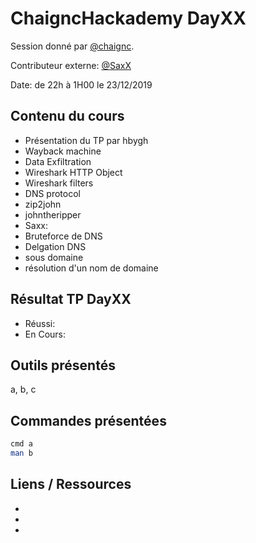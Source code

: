 # ChaigncHackademy DayXX
Session donné par [@chaignc][@chaignc].

Contributeur externe: [@SaxX][@SaxX]

Date: de 22h à 1H00 le 23/12/2019

## Contenu du cours

* Présentation du TP par hbygh
* Wayback machine
* Data Exfiltration
* Wireshark HTTP Object
* Wireshark filters
* DNS protocol
* zip2john
* johntheripper
* Saxx:
* Bruteforce de DNS
* Delgation DNS
* sous domaine
* résolution d'un nom de domaine


## Résultat TP DayXX
* Réussi:
* En Cours:

## Outils présentés

a, b, c

## Commandes présentées
```sh
cmd a
man b
```

## Liens / Ressources
* []()
* []()
* []()


[@chaignc]:https://twitter.com/chaignc
[hexpresso]:https://hexpresso.github.io
[@Grenadine]:https://twitter.com/Greynardine
[@SaxX]:https://twitter.com/_saxx_
